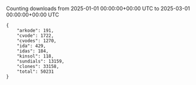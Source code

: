 
Counting downloads from 2025-01-01 00:00:00+00:00 UTC to 2025-03-01 00:00:00+00:00 UTC

```
{
    "arkode": 191,
    "cvode": 1722,
    "cvodes": 1270,
    "ida": 429,
    "idas": 184,
    "kinsol": 118,
    "sundials": 13159,
    "clones": 33158,
    "total": 50231
}
```
